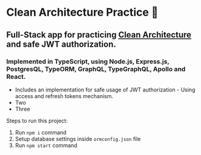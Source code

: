 #  Clean Architecture Practice 🧼

## Full-Stack app for practicing <a href="https://blog.cleancoder.com/uncle-bob/2012/08/13/the-clean-architecture.html" target="_blank">Clean Architecture</a> and safe JWT authorization.

### Implemented in TypeScript, using Node.js, Express.js, PostgresQL, TypeORM, GraphQL, TypeGraphQL, Apollo and React.

- Includes an implementation for safe usage of JWT authorization - Using access and refresh tokens mechanism.
- Two
- Three

Steps to run this project:

1. Run `npm i` command
2. Setup database settings inside `ormconfig.json` file
3. Run `npm start` command
